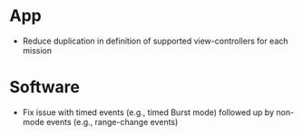 # App

- Reduce duplication in definition of supported view-controllers for each mission

# Software

- Fix issue with timed events (e.g., timed Burst mode) followed up by non-mode events (e.g., range-change events)
